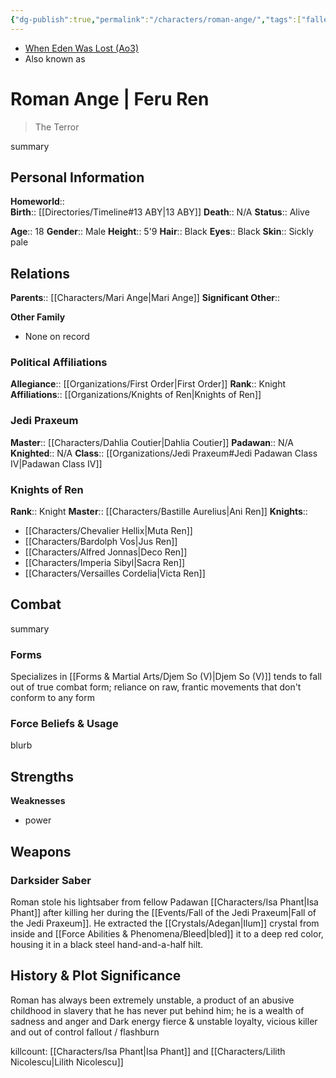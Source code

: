 ```yaml
---
{"dg-publish":true,"permalink":"/characters/roman-ange/","tags":["fallenjedi","firstorder","knightsofren","jedipraxeum","jedipadawan","formv","classiv","forcesensitive","unfinished"]}
---
```


- [When Eden Was Lost (Ao3)](https://archiveofourown.org/works/19334440/chapters/45992584)
- Also known as
# Roman Ange | Feru Ren
>The Terror

summary

## Personal Information

**Homeworld**::  
**Birth**::  [[Directories/Timeline#13 ABY\|13 ABY]]
**Death**::  N/A
**Status**::  Alive

**Age**::  18
**Gender**::  Male 
**Height**::  5'9
**Hair**::  Black
**Eyes**::  Black
**Skin**::  Sickly pale

## Relations

**Parents**::  [[Characters/Mari Ange\|Mari Ange]] 
**Significant Other**::

**Other Family**
- None on record

### Political Affiliations

**Allegiance**::  [[Organizations/First Order\|First Order]]
**Rank**::  Knight
**Affiliations**::  [[Organizations/Knights of Ren\|Knights of Ren]]

### Jedi Praxeum

**Master**::  [[Characters/Dahlia Coutier\|Dahlia Coutier]]
**Padawan**::  N/A
**Knighted**::  N/A
**Class**::  [[Organizations/Jedi Praxeum#Jedi Padawan Class IV\|Padawan Class IV]]

### Knights of Ren

**Rank**::  Knight
**Master**::  [[Characters/Bastille Aurelius\|Ani Ren]]
**Knights**:: 
- [[Characters/Chevalier Hellix\|Muta Ren]]
- [[Characters/Bardolph Vos\|Jus Ren]]
- [[Characters/Alfred Jonnas\|Deco Ren]]
- [[Characters/Imperia Sibyl\|Sacra Ren]]
- [[Characters/Versailles Cordelia\|Victa Ren]]

## Combat

summary

### Forms

Specializes in [[Forms & Martial Arts/Djem So (V)\|Djem So (V)]] 
tends to fall out of true combat form; reliance on raw, frantic movements that don't conform to any form

### Force Beliefs & Usage

blurb

**Strengths**
- 

**Weaknesses**
- power

## Weapons

### Darksider Saber

Roman stole his lightsaber from fellow Padawan [[Characters/Isa Phant\|Isa Phant]] after killing her during the [[Events/Fall of the Jedi Praxeum\|Fall of the Jedi Praxeum]]. He extracted the [[Crystals/Adegan\|Ilum]] crystal from inside and [[Force Abilities & Phenomena/Bleed\|bled]] it to a deep red color, housing it in a black steel hand-and-a-half hilt. 

## History & Plot Significance

Roman has always been extremely unstable, a product of an abusive childhood in slavery that he has never put behind him; he is a wealth of sadness and anger and Dark energy
fierce & unstable loyalty, vicious killer and out of control
fallout / flashburn 

killcount: [[Characters/Isa Phant\|Isa Phant]] and [[Characters/Lilith Nicolescu\|Lilith Nicolescu]]